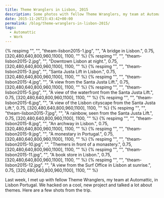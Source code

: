 ```yaml
---
title: Theme Wranglers in Lisbon, 2015
description: Some photos with fellow Theme Wranglers, my team at Automattic, in Lisbon Portugal.
date: 2015-11-26T23:43:42+00:00
permalink: /blog/theme-wranglers-in-lisbon-2015/
tags:
  - Automattic
  - Work
---
```


{% respimg "", "", "theam-lisbon2015-1.jpg", "", "A bridge in Lisbon.", 0.75, [320,480,640,800,960,1100], 1100, "" %}
{% respimg "", "", "theam-lisbon2015-2.jpg", "", "Downtown Lisbon at night.", 0.75, [320,480,640,800,960,1100], 1100, "" %}
{% respimg "", "", "theam-lisbon2015-3.jpg", "", "Santa Justa Lift in Lisbon.", 0.75, [320,480,640,800,960,1100], 1100, "" %}
{% respimg "", "", "theam-lisbon2015-4.jpg", "", "A view from the Santa Justa Lift.", 0.75, [320,480,640,800,960,1100], 1100, "" %}
{% respimg "", "", "theam-lisbon2015-5.jpg", "", "A view of the waterfront from the Santa Justa Lift.", 0.75, [320,480,640,800,960,1100], 1100, "" %}
{% respimg "", "", "theam-lisbon2015-6.jpg", "", "A view of the Lisbon cityscape from the Santa Justa Lift.", 0.75, [320,480,640,800,960,1100], 1100, "" %}
{% respimg "", "", "theam-lisbon2015-7.jpg", "", "A rainbow, seen from the Santa Justa Lift.", 0.75, [320,480,640,800,960,1100], 1100, "" %}
{% respimg "", "", "theam-lisbon2015-8.jpg", "", "An archway in Lisbon.", 0.75, [320,480,640,800,960,1100], 1100, "" %}
{% respimg "", "", "theam-lisbon2015-9.jpg", "", "A monestary in Portugal.", 0.75, [320,480,640,800,960,1100], 1100, "" %}
{% respimg "", "", "theam-lisbon2015-10.jpg", "", "Themers in front of a monastery.", 0.75, [320,480,640,800,960,1100], 1100, "" %}
{% respimg "", "", "theam-lisbon2015-11.jpg", "", "A book store in Lisbon.", 0.75, [320,480,640,800,960,1100], 1100, "" %}
{% respimg "", "", "theam-lisbon2015-12.jpg", "", "A view from the Surf Office in Lisbon at sunrise.", 0.75, [320,480,640,800,960,1100], 1100, "" %}

Last week, I met up with fellow Theme Wranglers, my team at Automattic, in Lisbon Portugal. We hacked on a cool, new project and talked a lot about themes. Here are a few shots from the trip.
